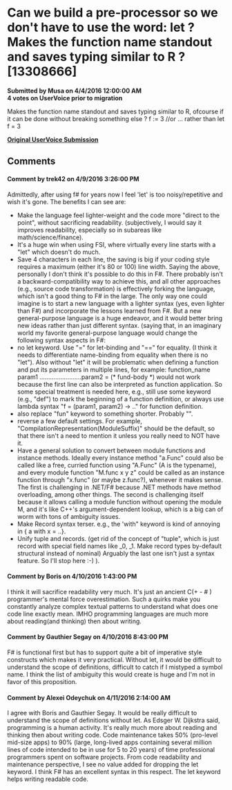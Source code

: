 # Can we build a pre-processor so we don't have to use the word: let ? Makes the function name standout and saves typing similar to R ? [13308666] #

**Submitted by Musa on 4/4/2016 12:00:00 AM**  
**4 votes on UserVoice prior to migration**  

Makes the function name standout and saves typing similar to R, ofcourse if it can be done without breaking something else ?
f := 3 //or ... rather than
let f = 3



**[Original UserVoice Submission](https://fslang.uservoice.com/forums/245727-f-language/suggestions/13308666)**


## Comments ##


#### Comment by trek42 on 4/9/2016 3:26:00 PM ####
Admittedly, after using f# for years now I feel 'let' is too noisy/repetitive and wish it's gone. The benefits I can see are:
* Make the language feel lighter-weight and the code more "direct to the point", without sacrificing readability. (subjectively, I would say it improves readability, especially so in subareas like math/science/finance).
* It's a huge win when using FSI, where virtually every line starts with a "let" which doesn't do much.
* Save 4 characters in each line, the saving is big if your coding style requires a maximum (either it's 80 or 100) line width.
Saying the above, personally I don't think it's possible to do this in F#. There probably isn't a backward-compatibility way to achieve this, and all other approaches (e.g., source code transformation) is effectively forking the language, which isn't a good thing to F# in the large.
The only way one could imagine is to start a new language with a lighter syntax (yes, even lighter than F#) and incorporate the lessons learned from F#. But a new general-purpose language is a huge endeavor, and it would better bring new ideas rather than just different syntax.
(saying that, in an imaginary world my favorite general-purpose language would change the following syntax aspects in F#:
* no let keyword. Use "=" for let-binding and "==" for equality. (I think it needs to differentiate name-binding from equality when there is no "let"). Also without "let" it will be problematic when defining a function and put its parameters in multiple lines, for example:
function_name param1
........................param2 = (* fund-body *)
would not work because the first line can also be interpreted as function application. So some special treatment is needed here, e.g., still use some keyword (e.g., "def") to mark the beginning of a function definition, or always use lambda syntax "f = \(param1, param2) -> .." for function definition.
* also replace "fun" keyword to something shorter. Probably "\".
* reverse a few default settings. For example, "CompilationRepresentation(ModuleSuffix)" should be the default, so that there isn't a need to mention it unless you really need to NOT have it.
* Have a general solution to convert between module functions and instance methods. Ideally every instance method "a.Func" could also be called like a free, curried function using "A.Func" (A is the typename), and every module function "M.func x y z" could be called as an instance function through "x.func" (or maybe z.func?), whenever it makes sense. The first is challenging in .NET/F# because .NET methods have method overloading, among other things. The second is challenging itself because it allows calling a module function without opening the module M, and it's like C++'s argument-dependent lookup, which is a big can of worm with tons of ambiguity issues.
* Make Record syntax terser. e.g., the 'with" keyword is kind of annoying in { a with x = ..}.
* Unify tuple and records. (get rid of the concept of "tuple", which is just record with special field names like _0, _1. Make record types by-default structural instead of nominal)
Arguably the last one isn't just a syntax feature. So I'll stop here :-) ).


#### Comment by Boris on 4/10/2016 1:43:00 PM ####
I think it will sacrifice readability very much.
It's just an ancient C(+ - # ) programmer's mental force overestimation.
Such a quirks make you constantly analyze complex textual patterns to understand what does
one code line exactly mean.
IMHO programming languages are much more about reading(and thinking) then about writing.


#### Comment by Gauthier Segay on 4/10/2016 8:43:00 PM ####
F# is functional first but has to support quite a bit of imperative style constructs which makes it very practical.
Without let, it would be difficult to understand the scope of definitions, difficult to catch if I mistyped a symbol name.
I think the list of ambiguity this would create is huge and I'm not in favor of this proposition.


#### Comment by Alexei Odeychuk on 4/11/2016 2:14:00 AM ####
I agree with Boris and Gauthier Segay.
It would be really difficult to understand the scope of definitions without let.
As Edsger W. Dijkstra said, programming is a human activity. It's really much more about reading and thinking then about writing code. Code maintenance takes 50% (pro-level mid-size apps) to 90% (large, long-lived apps containing several million lines of code intended to be in use for 5 to 20 years) of time professional programmers spent on software projects.
From code readability and maintenance perspective, I see no value added for dropping the let keyword. I think F# has an excellent syntax in this respect. The let keyword helps writing readable code.

